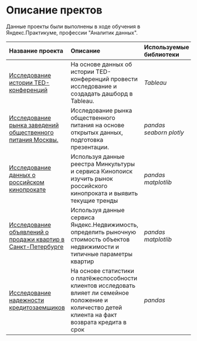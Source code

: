 # Описание пректов

Данные проекты были выполнены в ходе обучения в Яндекс.Практикуме, профессии "Аналитик данных".

| Название проекта | Описание | Используемые библиотеки | 
| :---------------------- | :---------------------- | :---------------------- |
| [Исследование истории TED-конференций]() |  На основе данных об истории TED-конференций провести исследование и создадать дашборд в Tableau. | *Tableau* |
| [Исследование рынка заведений общественного питания Москвы.]() | Исследование рынка общественного питания на основе открытых данных, подготовка презентации. | *pandas* *seaborn* *plotly* |
| [Исследование данных о российском кинопрокате]() | Используя данные реестра Минкультуры и сервиса Кинопоиск изучить рынок российского кинопроката и выявить текущие тренды | *pandas* *matplotlib* |
| [Исследование объявлений о продажи квартир в Санкт-Петербурге]() | Используя данные сервиса Яндекс.Недвижимость, определить рыночную стоимость объектов недвижимости и типичные параметры квартир| *pandas* *matplotlib* |
| [Исследование надежности кредитозаемщиков]() | На основе статистики о платёжеспособности клиентов исследовать влияет ли семейное положение и количество детей клиента на факт возврата кредита в срок| *pandas* |
